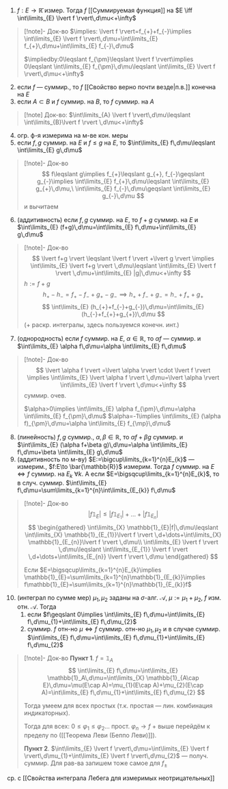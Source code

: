 1. $f:E\to \mathbb{\bar{R}}$ измер. Тогда $f$ [[Суммируемая функция]] на $E \iff \int\limits_{E} \lvert f \rvert\,d\mu<+\infty$
>[!note]- Док-во
> $\implies: \lvert f \rvert=f_{+}+f_{-}\implies \int\limits_{E} \lvert f \rvert\,d\mu=\int\limits_{E} f_{+}\,d\mu+\int\limits_{E} f_{-}\,d\mu$
> 
> $\impliedby:0\leqslant f_{\pm}\leqslant \lvert f \rvert\implies 0\leqslant \int\limits_{E} f_{\pm}\,d\mu\leqslant \int\limits_{E} \lvert f \rvert\,d\mu<+\infty$
2. если $f$ — суммир., то $f$ [[Свойство верно почти везде|п.в.]] конечна на $E$
3. если $A\subset B$ и $f$ суммир. на $B$, то $f$ суммир. на $A$
>[!note] Док-во: $\int\limits_{A} \lvert f \rvert\,d\mu\leqslant \int\limits_{B}\lvert f \rvert \,d\mu<+\infty$
4. огр. ф-я измерима на м-ве кон. меры
5. если $f, g$ суммир. на $E$ и $f\leqslant g$ на $E$, то $\int\limits_{E} f\,d\mu\leqslant \int\limits_{E} g\,d\mu$
>[!note]- Док-во
> $$
> f\leqslant g\implies f_{+}\leqslant g_{+}, f_{-}\geqslant g_{-}\implies \int\limits_{E} f_{+}\,d\mu\leqslant \int\limits_{E} g_{+}\,d\mu,\ \int\limits_{E} f_{-}\,d\mu\geqslant \int\limits_{E} g_{-}\,d\mu
> $$
> и вычитаем
6. (аддитивность) если $f, g$ суммир. на $E$, то $f+g$ суммир. на $E$ и $\int\limits_{E} (f+g)\,d\mu=\int\limits_{E} f\,d\mu+\int\limits_{E} g\,d\mu$
>[!note]- Док-во
> $$
> \lvert f+g \rvert \leqslant \lvert f \rvert +\lvert g \rvert \implies \int\limits_{E} \lvert f+g \rvert \,d\mu\leqslant \int\limits_{E} \lvert f \rvert \,d\mu+\int\limits_{E} |g|\,d\mu<+\infty
> $$
> $h:=f+g$
> $$
> h_{+}-h_{-}=f_{+}-f_{-}+g_{+}-g_{-}\implies h_{+}+f_{-}+g_{-}=h_{-}+f_{+}+g_{+}
> $$
> $$
> \int\limits_{E} (h_{+}+f_{-}+g_{-})\,d\mu=\int\limits_{E} (h_{-}+f_{+}+g_{+})\,d\mu
> $$
> (+ раскр. интегралы, здесь пользуемся конечн. инт.)
7. (однородность) если $f$ суммир. на $E$, $\alpha \in \mathbb{R}$, то $\alpha f$ — суммир. и $\int\limits_{E} \alpha f\,d\mu=\alpha \int\limits_{E} f\,d\mu$
>[!note]- Док-во
> $$
> \lvert \alpha f \rvert =\lvert \alpha \rvert \cdot \lvert f \rvert \implies \int\limits_{E} \lvert \alpha f \rvert \,d\mu=\lvert \alpha \rvert \int\limits_{E} \lvert f \rvert \,d\mu<+\infty
> $$
> суммир. очев.
> 
> $\alpha>0\implies \int\limits_{E} \alpha f_{\pm}\,d\mu=\alpha \int\limits_{E} f_{\pm}\,d\mu$
> $\alpha=-1\implies \int\limits_{E} (\alpha f)_{\pm}\,d\mu=\alpha \int\limits_{E} f_{\mp}\,d\mu$
8. (линейность) $f, g$ суммир., $\alpha, \beta \in \mathbb{R}$, то $\alpha f+\beta g$ суммир. и $\int\limits_{E} (\alpha f+\beta g)\,d\mu=\alpha \int\limits_{E} f\,d\mu+\beta \int\limits_{E} g\,d\mu$
9. (аддитивность по м-ву) $E:=\bigcup\limits_{k=1}^{n}E_{k}$ — измерим., $f:E\to \bar{\mathbb{R}}$ измерим. Тогда $f$ суммир. на $E\iff f$ суммир. на $E_{k}\ \forall k$. А если $E=\bigsqcup\limits_{k=1}^{n}E_{k}$, то в случ. суммир. $\int\limits_{E} f\,d\mu=\sum\limits_{k=1}^{n}\int\limits_{E_{k}} f\,d\mu$
>[!note]- Док-во
> $$
> \lvert f\mathbb{1}_{E} \rvert \leqslant \lvert f\mathbb{1}_{E_{1}} \rvert+\dots+\lvert f\mathbb{1}_{E_{n}} \rvert  
> $$
> $$
> \begin{gathered}
> \int\limits_{X} \mathbb{1}_{E}|f|\,d\mu\leqslant \int\limits_{X} \mathbb{1}_{E_{1}}\lvert f \rvert \,d+\dots+\int\limits_{X} \mathbb{1}_{E_{n}}\lvert f \rvert \,d\mu\\
> \int\limits_{E} \lvert f \rvert \,d\mu\leqslant \int\limits_{E_{1}} \lvert f \rvert \,d+\dots+\int\limits_{E_{n}} \lvert f \rvert \,d\mu
> \end{gathered}
> $$
> 
> Если $E=\bigsqcup\limits_{k=1}^{n}E_{k}\implies \mathbb{1}_{E}=\sum\limits_{k=1}^{n}\mathbb{1}_{E_{k}}\implies f\mathbb{1}_{E}=\sum\limits_{k=1}^{n}\mathbb{1}_{E_{k}}f$
10. (интеграл по сумме мер) $\mu_{1}, \mu_{2}$ заданы на $\sigma$-алг. $\mathcal{A},\ \mu:=\mu_{1}+\mu_{2}$, $f$ изм. отн. $\mathcal{A}$. Тогда
	1. если $f\geqslant 0\implies \int\limits_{E} f\,d\mu=\int\limits_{E} f\,d\mu_{1}+\int\limits_{E} f\,d\mu_{2}$
	2. суммир. $f$ отн-но $\mu \iff f$ суммир. отн-но $\mu_{1}, \mu_{2}$ и в случае суммир. $\int\limits_{E} f\,d\mu=\int\limits_{E} f\,d\mu_{1}+\int\limits_{E} f\,d\mu_{2}$
>[!note]- Док-во
> **Пункт 1**. $f=\mathbb{1}_{A}$ 
> $$
> \int\limits_{E} f\,d\mu=\int\limits_{E} \mathbb{1}_A\,d\mu=\int\limits_{X} \mathbb{1}_{A\cap E}\,d\mu=\mu(E\cap A)=\mu_{1}(E\cap A)+\mu_{2}(E\cap A)=\int\limits_{E} f\,d\mu_{1}+\int\limits_{E} f\,d\mu_{2}
> $$
> 
> Тогда умеем для всех простых (т.к. простая — лин. комбинация индикаторных).
> 
> Тогда для всех: $0\leqslant \varphi_{1}\leqslant\varphi_{2}\dots$ прост. $\varphi _n\to f$ + выше перейдём к пределу по ([[Теорема Леви (Беппо Леви)]]).
> 
> **Пункт 2**. $\int\limits_{E} \lvert f \rvert\,d\mu=\int\limits_{E} \lvert f \rvert\,d\mu_{1}+\int\limits_{E} \lvert f \rvert\,d\mu_{2}$ — получ. суммир. Для рав-ва запишем тоже самое для $f_{\pm}$

ср. с [[Свойства интеграла Лебега для измеримых неотрицательных]]